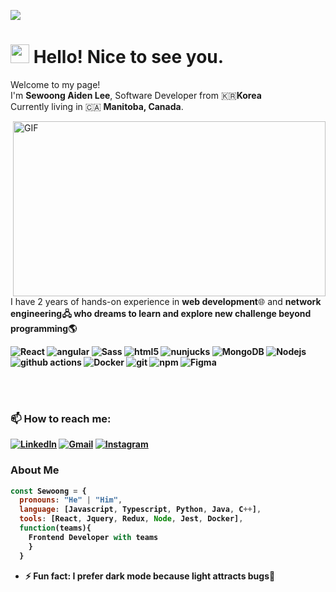 ![](https://komarev.com/ghpvc/?username=your-github-username&color=blueviolet)
# <img src="https://emojis.slackmojis.com/emojis/images/1531849430/4246/blob-sunglasses.gif?1531849430" width="30"/> Hello! Nice to see you.
<p>Welcome to my page! </br> I'm <b>Sewoong Aiden Lee</b>, Software Developer from 🇰🇷<b>Korea</b> <br/>Currently living in 🇨🇦 <b>Manitoba, Canada</b>.</p>
<img align="right" alt="GIF" src="https://github.com/abhisheknaiidu/abhisheknaiidu/blob/master/code.gif?raw=true" width="500" height="280" />
<p>I have 2 years of hands-on experience in <b>web development</b>🌐 and <b>network engineering<b/>🖧 who dreams to learn and explore new challenge beyond programming🌎<p/>
  

<p>
  <img alt="React" src="https://img.shields.io/badge/-React-45b8d8?style=flat-square&logo=react&logoColor=white" />
  <img alt="angular" src="https://img.shields.io/badge/-Angular-DD0031?style=flat-square&logo=angular&logoColor=white" />
  <img alt="Sass" src="https://img.shields.io/badge/-Sass-CC6699?style=flat-square&logo=sass&logoColor=white" />
  <img alt="html5" src="https://img.shields.io/badge/-HTML5-E34F26?style=flat-square&logo=html5&logoColor=white" />
  <img alt="nunjucks" src="https://img.shields.io/badge/-Nunjucks-F7B93E?style=flat-square&logo=nunjucks&logoColor=white" />
  <img alt="MongoDB" src="https://img.shields.io/badge/-MongoDB-13aa52?style=flat-square&logo=mongodb&logoColor=white" />
  <img alt="Nodejs" src="https://img.shields.io/badge/-Nodejs-43853d?style=flat-square&logo=Node.js&logoColor=white" />
  <img alt="github actions" src="https://img.shields.io/badge/-Github_Actions-2088FF?style=flat-square&logo=github-actions&logoColor=white" />
  <img alt="Docker" src="https://img.shields.io/badge/-Docker-46a2f1?style=flat-square&logo=docker&logoColor=white" />
  <img alt="git" src="https://img.shields.io/badge/-Git-F05032?style=flat-square&logo=git&logoColor=white" />
  <img alt="npm" src="https://img.shields.io/badge/-NPM-CB3837?style=flat-square&logo=npm&logoColor=white" />
  <img alt="Figma" src="https://img.shields.io/badge/figma-%23F24E1E.svg?style=flat-square&logo=figma&logoColor=white" />
</p>
<br/>
<br/>
 <h3>📫 How to reach me:</h3>
<p>
<a href="https://www.linkedin.com/in/sewoong-aiden-lee-b3029821b/" target="_blank"><img alt="LinkedIn" src="https://img.shields.io/badge/linkedin-%230077B5.svg?&style=for-the-badge&logo=linkedin&logoColor=white" /></a>
<a href="mailto:dltpdnd1234@gmail.com" target="_blank"><img alt="Gmail" src="https://img.shields.io/badge/Gmail-D14836?&style=for-the-badge&logo=gmail&logoColor=white" /></a>
<a href="https://www.instagram.com/ricksewo/" target="_blank"><img alt="Instagram" src="https://img.shields.io/badge/Instagram-%23E4405F.svg?style=for-the-badge&logo=Instagram&logoColor=white" /></a>

</p>

### About Me  

```javascript
const Sewoong = {
  pronouns: "He" | "Him",
  language: [Javascript, Typescript, Python, Java, C++],
  tools: [React, Jquery, Redux, Node, Jest, Docker],
  function(teams){
    Frontend Developer with teams
    }
  }
```
- ⚡ Fun fact: I prefer dark mode because light attracts bugs🐛

